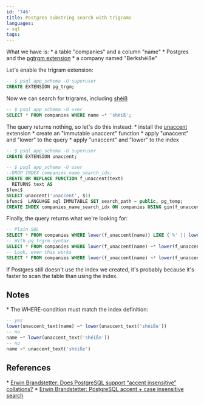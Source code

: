 ```yaml
---
id: '746'
title: Postgres substring search with trigrams
languages:
- sql
tags:
---
```

What we have is:
\* a table "companies" and a column "name"
\* Postgres and the [pgtrgm extension](http://www.postgresql.org/docs/9.3/static/pgtrgm.html)
\* a company named "Berkshéiße"

Let's enable the trigram extension:


```sql
-- $ psql app_schema -U superuser
CREATE EXTENSION pg_trgm;
```
    

Now we can search for trigrams, including [shèiß]()


```sql
-- $ psql app_schema -U user
SELECT * FROM companies WHERE name ~* 'shèiß';
```
    

The query returns nothing, so let's do this instead:
\* install the [unaccent](http://www.postgresql.org/docs/9.3/static/unaccent.html) extension
\* create an "immutable unaccent" function
\* apply "unaccent" and "lower" to the query
\* apply "unaccent" and "lower" to the index


```sql
-- $ psql app_schema -U superuser
CREATE EXTENSION unaccent;
```
    


```sql
-- $ psql app_schema -U user
--DROP INDEX companies_name_search_idx;
CREATE OR REPLACE FUNCTION f_unaccent(text)
  RETURNS text AS
$func$
SELECT unaccent('unaccent', $1)
$func$  LANGUAGE sql IMMUTABLE SET search_path = public, pg_temp;
CREATE INDEX companies_name_search_idx ON companies USING gin(f_unaccent(name) gin_trgm_ops);
```
    

Finally, the query returns what we're looking for:


```sql
-- Plain SQL
SELECT * FROM companies WHERE lower(f_unaccent(name)) LIKE ('%' || lower(f_unaccent('shèiß')) || '%');
-- With pg_trgrm syntax
SELECT * FROM companies WHERE lower(f_unaccent(name) ~* lower(f_unaccent('shéiße'));
-- Look, even this works
SELECT * FROM companies WHERE lower(f_unaccent(name) ~* lower(f_unaccent('shEiSe'));
```
    

If Postgres still doesn't use the index we created, it's probably because it's faster to scan the table than using the index.

Notes
-----

\* The WHERE-condition must match the index definition:


```sql
-- yes
lower(unaccent_text(name) ~* lower(unaccent_text('shéiße'))
-- no
name ~* lower(unaccent_text('shéiße'))
-- no
name ~* unaccent_text('shéiße')
```
    

References
----------

\* [Erwin Brandstetter: Does PostgreSQL support “accent insensitive” collations?](http://stackoverflow.com/questions/28627951/postgresql-accent-case-insensitive-search/28636000#28636000)
\* [Erwin Brandstetter: PostgreSQL accent + case insensitive search
](http://stackoverflow.com/questions/11005036/does-postgresql-support-accent-insensitive-collations/11007216#11007216)

